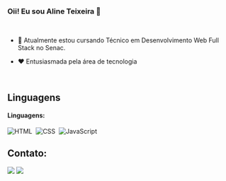 ### Oii! Eu sou Aline Teixeira 👋
<br>

- 🌱 Atualmente estou cursando Técnico em Desenvolvimento Web Full Stack no Senac.

- ❤️ Entusiasmada pela área de tecnologia

  <br>
  

## Linguagens

#### Linguagens:
![HTML](https://img.shields.io/badge/HTML5-E34F26?style=for-the-badge&logo=html5&logoColor=white)&nbsp;
![CSS](https://img.shields.io/badge/CSS3-1572B6?style=for-the-badge&logo=css3&logoColor=white)&nbsp;
![JavaScript](https://img.shields.io/badge/JavaScript-F7DF1E?style=for-the-badge&logo=javascript&logoColor=black)&nbsp;

## Contato:

<div> 

<a href = "mailto:alinemachadoteixeira@gmail.com
"> <img src="https://img.shields.io/badge/-Gmail-%23333?style=for-the-badge&logo=gmail&logoColor=white" target="_blank"></a>
<a href="https://www.linkedin.com/in/alinemachadoteixeira/" target="_blank"><img src="https://img.shields.io/badge/-LinkedIn-%230077B5?style=for-the-badge&logo=linkedin&logoColor=white"  target="_blank"></a> 



<!-- 
<div  align="center" style="margin-bottom:100px">
    <img width=50% align="center"  src="https://github-readme-streak-stats.herokuapp.com?user=AlineMachadoTeixeira&theme=radical&mode=weekly" /> -->


<!-- <img width=35% align="center" src="https://github-readme-stats-git-main-rafaelalexandrino.vercel.app/api/top-langs/? 
    username=rafaelalexandrino&show_icons=true&theme=radical&layout=compact"/>
    </div>






